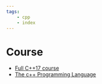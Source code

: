 ```yaml
---
tags:
    - cpp
    - index
---
```



# Course
- [ Full C++17 course ](https://www.youtube.com/playlist?list=PLwhKb0RIaIS1sJkejUmWj-0lk7v_xgCuT)
- [The c++ Programming Language](https://courses.mshah.io)
